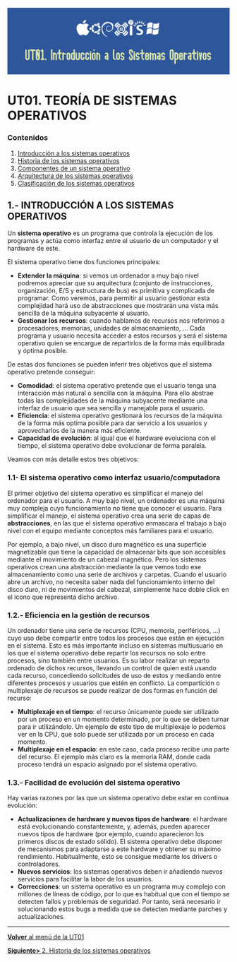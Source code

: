 ![Carátula UT01](imgs/caratula_ut01.png)

# UT01. TEORÍA DE SISTEMAS OPERATIVOS

### Contenidos

1. [Introducción a los sistemas operativos](01_introducción.md)
2. [Historia de los sistemas operativos](02_historia.md)
3. [Componentes de un sistema operativo](03_componentes.md)
4. [Arquitectura de los sistemas operativos](04_arquitectura.md)
5. [Clasificación de los sistemas operativos](05_clasificación.md)


## 1.- INTRODUCCIÓN A LOS SISTEMAS OPERATIVOS

Un **sistema operativo** es un programa que controla la ejecución de los programas y actúa como interfaz entre el usuario de un computador y el hardware de este. 

El sistema operativo tiene dos funciones principales:

- **Extender la máquina**: si vemos un ordenador a muy bajo nivel podremos apreciar que su arquitectura (conjunto de instrucciones, organización, E/S y estructura de bus) es primitiva y complicada de programar. Como veremos, para permitir al usuario gestionar esta complejidad hará uso de abstracciones que mostrarán una vista más sencilla de la máquina subyacente al usuario.
- **Gestionar los recursos**: cuando hablamos de recursos nos referimos a procesadores, memorias, unidades de almacenamiento, … Cada programa y usuario necesita acceder a estos recursos y será el sistema operativo quien se encargue de repartirlos de la forma más equilibrada y óptima posible.

De estas dos funciones se pueden inferir tres objetivos que el sistema operativo pretende conseguir:

- **Comodidad**: el sistema operativo pretende que el usuario tenga una interacción más natural o sencilla con la máquina. Para ello abstrae todas las complejidades de la máquina subyacente mediante una interfaz de usuario que sea sencilla y manejable para el usuario.
- **Eficiencia**: el sistema operativo gestionará los recursos de la máquina de la forma más optima posible para dar servicio a los usuarios y aprovecharlos de la manera más eficiente.
- **Capacidad de evolución**: al igual que el hardware evoluciona con el tiempo, el sistema operativo debe evolucionar de forma paralela.

Veamos con más detalle estos tres objetivos:


### 1.1- El sistema operativo como interfaz usuario/computadora

El primer objetivo del sistema operativo es simplificar el manejo del ordenador para el usuario. A muy bajo nivel, un ordenador es una máquina muy compleja cuyo funcionamiento no tiene que conocer el usuario. Para simplificar el manejo, el sistema operativo crea una serie de capas de **abstracciones**, en las que el sistema operativo enmascara el trabajo a bajo nivel con el equipo mediante conceptos más familiares para el usuario.

Por ejemplo, a bajo nivel, un disco duro magnético es una superficie magnetizable que tiene la capacidad de almacenar bits que son accesibles mediante el movimiento de un cabezal magnético. Pero los sistemas operativos crean una abstracción mediante la que vemos todo ese almacenamiento como una serie de archivos y carpetas. Cuando el usuario abre un archivo, no necesita saber nada del funcionamiento interno del disco duro, ni de movimientos del cabezal, simplemente hace doble click en el icono que representa dicho archivo.


### 1.2.- Eficiencia en la gestión de recursos

Un ordenador tiene una serie de recursos (CPU, memoria, periféricos, …) cuyo uso debe compartir entre todos los procesos que están en ejecución en el sistema. Esto es más importante incluso en sistemas multiusuario en los que el sistema operativo debe repartir los recursos no solo entre procesos, sino también entre usuarios. 
Es su labor realizar un reparto ordenado de dichos recursos, llevando un control de quien está usando cada recurso, concediendo solicitudes de uso de estos y mediando entre diferentes procesos y usuarios que estén en conflicto.
La compartición o multiplexaje de recursos se puede realizar de dos formas en función del recurso:

- **Multiplexaje en el tiempo**: el recurso únicamente puede ser utilizado por un proceso en un momento determinado, por lo que se deben turnar para ir utilizándolo. Un ejemplo de este tipo de multiplexaje lo podemos ver en la CPU, que solo puede ser utilizada por un proceso en cada momento.
- **Multiplexaje en el espacio**: en este caso, cada proceso recibe una parte del recurso. El ejemplo más claro es la memoria RAM, donde cada proceso tendrá un espacio asignado por el sistema operativo.


### 1.3.- Facilidad de evolución del sistema operativo

Hay varias razones por las que un sistema operativo debe estar en continua evolución:

- **Actualizaciones de hardware y nuevos tipos de hardware**: el hardware está evolucionando constantemente, y, además, pueden aparecer nuevos tipos de hardware (por ejemplo, cuando aparecieron los primeros discos de estado sólido). El sistema operativo debe disponer de mecanismos para adaptarse a este hardware y obtener su máximo rendimiento. Habitualmente, esto se consigue mediante los drivers o controladores.
- **Nuevos servicios**: los sistemas operativos deben ir añadiendo nuevos servicios para facilitar la labor de los usuarios.
- **Correcciones**: un sistema operativo es un programa muy complejo con millones de líneas de código, por lo que es habitual que con el tiempo se detecten fallos y problemas de seguridad. Por tanto, será necesario ir solucionando estos bugs a medida que se detecten mediante parches y actualizaciones.


*** 

[**Volver** al menú de la UT01](index_UT01.md)

[**Siguiente>** 2. Historia de los sistemas operativos](02_historia.md)